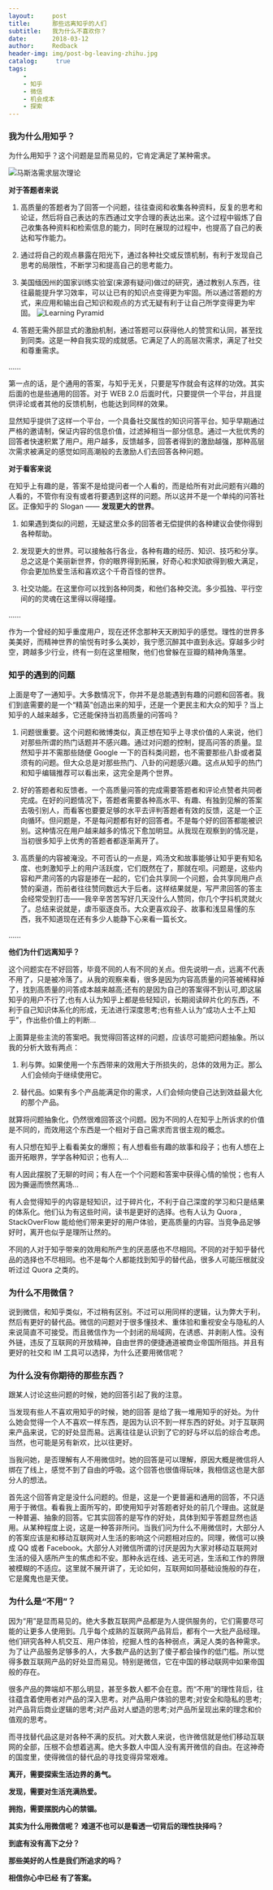 ```yaml
---
layout:     post
title:      那些远离知乎的人们
subtitle:   我为什么不喜欢你？
date:       2018-03-12
author:     Redback
header-img: img/post-bg-leaving-zhihu.jpg
catalog: 	 true
tags:
    - 
    - 知乎
    - 微信
    - 机会成本
    - 探索
---
```


### 我为什么用知乎？

为什么用知乎？这个问题是显而易见的，它肯定满足了某种需求。

![马斯洛需求层次理论](http://upload-images.jianshu.io/upload_images/1090979-7665d478752a05b2.png?imageMogr2/auto-orient/strip%7CimageView2/2/w/1240)

**对于答题者来说**

1. 高质量的答题者为了回答一个问题，往往查阅和收集各种资料，反复的思考和论证，然后将自己表达的东西通过文字合理的表达出来。这个过程中锻炼了自己收集各种资料和检索信息的能力，同时在展现的过程中，也提高了自己的表达和写作能力。

2. 通过将自己的观点暴露在阳光下，通过各种社交或反馈机制，有利于发现自己思考的局限性，不断学习和提高自己的思考能力。

3. 美国缅因州的国家训练实验室(来源有疑问)做过的研究，通过教别人东西，往往最能提升学习效率，可以让已有的知识点变得更为牢固。所以通过答题的方式，来应用和输出自己知识和观点的方式无疑有利于让自己所学变得更为牢固。
![Learning Pyramid ](/img/post-content-learing-pyramid.jpg)

4. 答题无需外部显式的激励机制，通过答题可以获得他人的赞赏和认同，甚至找到同类。这是一种自我实现的成就感。它满足了人的高层次需求，满足了社交和尊重需求。

......

第一点的话，是个通用的答案，与知乎无关，只要是写作就会有这样的功效。其实后面的也是些通用的回答。对于 WEB 2.0 后面时代，只要提供一个平台，并且提供评论或者其他的反馈机制，也能达到同样的效果。 

显然知乎提供了这样一个平台，一个具备社交属性的知识问答平台。知乎早期通过严格的邀请制，保证内容的信息价值，过滤掉相当一部分信息。通过一大批优秀的回答者快速积累了用户。用户越多，反馈越多，回答者得到的激励越强，那种高层次需求被满足的感觉如同高潮般的去激励人们去回答各种问题。

**对于看客来说**

在知乎上有趣的是，答案不是给提问者一个人看的，而是给所有对此问题有兴趣的人看的，不管你有没有或者将要遇到这样的问题。所以这并不是一个单纯的问答社区。正像知乎的 Slogan —— **发现更大的世界**。

1. 如果遇到类似的问题，无疑这里众多的回答者无偿提供的各种建议会使你得到各种帮助。

2. 发现更大的世界。可以接触各行各业，各种有趣的经历、知识、技巧和分享。总之这是个美丽新世界，你的眼界得到拓展，好奇心和求知欲得到极大满足，你会更加热爱生活和喜欢这个千奇百怪的世界。

3. 社交功能。在这里你可以找到各种同类，和他们各种交流。多少孤独、平行空间的的灵魂在这里得以得碰撞。

......

作为一个曾经的知乎重度用户，现在还怀念那种天天刷知乎的感觉。理性的世界多美美好，而精神世界的愉悦有时多么美妙，我宁愿沉醉其中直到永远。穿越多少时空，跨越多少行业，终有一刻在这里相聚，他们也曾躲在豆瓣的精神角落里。

### 知乎的遇到的问题

上面是夸了一通知乎。大多数情况下，你并不是总能遇到有趣的问题和回答者。我们到底需要的是一个“精英”创造出来的知乎，还是一个更民主和大众的知乎？当上知乎的人越来越多，它还能保持当初高质量的问答吗？

1. 问题很重要。这个问题和微博类似，真正想在知乎上寻求价值的人来说，他们对那些所谓的热门话题并不感兴趣。通过对问题的控制，提高问答的质量。显然知乎并不需那些随便 Google 一下的百科类问题，也不需要那些八卦或者莫须有的问题。但大众总是对那些热门、八卦的问题感兴趣。这点从知乎的热门和知乎编辑推荐可以看出来，这完全是两个世界。

2. 好的答题者和反馈者。一个高质量问答的完成需要答题者和评论点赞者共同者完成。在好的问题情况下，答题者需要各种高水平、有趣、有独到见解的答案去吸引别人，而看客也要要足够的水平去评判答题者有效的反馈，这是一个正向循环。但问题是，不是每问题都有好的回答者。不是每个好的回答都能被识别。这种情况在用户越来越多的情况下愈加明显。从我现在观察到的情况是，当初很多知乎上优秀的答题者都逐渐离开了。

3. 高质量的内容被淹没。不可否认的一点是，鸡汤文和故事能够让知乎更有知名度、也刺激知乎上的用户活跃度，它们既然在了，那就在呗。问题是，这些内容和严肃问答的内容是掺在一起的，它们会共享同一个问题，会共享同用户点赞的渠道，而前者往往赞同数远大于后者。这样结果就是，写严肃回答的答主会经常受到打击——我辛辛苦苦写好几天没什么人赞同，你几个字抖机灵就火了。总结来说就是，虐币驱逐良币。大众更喜欢段子、故事和浅显易懂的东西，我不知道现在还有多少人能静下心来看一篇长文。

......

**他们为什们远离知乎？**

这个问题实在不好回答，毕竟不同的人有不同的关点。但先说明一点，远离不代表不用了，只是被冷落了。从我的观察来看，很多是因为内容高质量的问答被稀释掉了，找到高质量的问答成本越来越高;还有的是因为自己的答案得不到认可,即这届知乎的用户不行了;也有人认为知乎上都是些轻知识，长期阅读碎片化的东西，不利于自己知识体系化的形成，无法进行深度思考;也有些人认为“成功人士不上知乎”，作出些价值上的判断...

上面算是些主流的答案吧。我觉得回答这样的问题，应该尽可能把问题抽象。所以我的分析大致有两点：


1. 利与弊。如果使用一个东西带来的效用大于所损失的，总体的效用为正。那么人们会倾向于继续使用它。

2. 替代品。如果有多个产品能满足你的需求，人们会倾向使自己达到效益最大化的那个产品。


就算将问题抽象化，仍然很难回答这个问题。因为不同的人在知乎上所诉求的价值是不同的，而效用这个东西是一个相对于自己需求而言很主观的概念。

有人只想在知乎上看看美女的爆照；有人想看些有趣的故事和段子；也有人想在上面开拓眼界，学学各种知识；也有人...

有人因此摆脱了无聊的时间；有人在一个个问题和答案中获得心情的愉悦；也有人因为撕逼而愤然离场...

有人会觉得知乎的内容是轻知识，过于碎片化，不利于自己深度的学习和只是结果的体系化。他们认为有这些时间，读书是更好的选择。也有人认为 Quora , StackOverFlow 能给他们带来更好的用户体验，更高质量的内容。当竞争品足够好时，离开也似乎是理所让然的。

不同的人对于知乎带来的效用和所产生的厌恶感也不尽相同。不同的对于知乎替代品的选择也不尽相同。也不是每个人都能找到知乎的替代品，很多人可能压根就没听过过 Quora 之类的。



### 为什么不用微信？

 说到微信，和知乎类似，不过稍有区别。不过可以用同样的逻辑，认为弊大于利，然后有更好的替代品。微信的问题对于很多懂技术、重体验和重视安全与隐私的人来说简直不可接受。而且微信作为一个封闭的局域网，在诱惑、并剥削人性。没有外链，违反了互联网的开放精神，自由世界的便捷通道被商业帝国所阻挡。并且有更好的社交和 IM 工具可以选择，为什么还要用微信呢？


### 为什么没有你期待的那些东西？

跟某人讨论这些问题的时候，她的回答引起了我的注意。

当发现有些人不喜欢用知乎的时候，她的回答
是给了我一堆用知乎的好处。为什么她会觉得一个人不喜欢一样东西，是因为认识不到一样东西的好处。对于互联网来产品来说，它的好处显而易。远离往往是认识到了它的好与坏以后的综合考虑。当然，也可能是另有新欢，比以往更好。


当我问她，是否理解有人不用微信时。她的回答是可以理解，原因大概是微信将人绑在了线上，感觉不到了自由的呼吸。这个回答也很值得玩味，我相信这也是大部分人的想法。

首先这个回答肯定是没什么问题的。但是，这是一个更普遍和通用的回答，不只适用于于微信。看看我上面所写的，即使用知乎对答题者好处的前几个理由。这就是一种普遍、抽象的回答。它其实回答的是写作的好处，具体到知乎答题显然也适用。从某种程度上说，这是一种答非所问。当我们问为什么不用微信时，大部分人的答案应该是和移动互联网对人生活的影响这个问题相对应的。同理，微信可以换成 QQ 或者 Facebook。大部分人对微信所谓的讨厌是因为大家对移动互联网对生活的侵入感所产生的焦虑和不安。那种永远在线、逃无可逃，生活和工作的界限被模糊的不适应。这里就不展开讲了，无论如何，互联网如同基础设施般的存在，它是魔鬼也是天使。

### 为什么是“不用”？

因为“用”是显而易见的。绝大多数互联网产品都是为人提供服务的，它们需要尽可能的让更多人使用到。几乎每个成熟的互联网产品背后，都有个一大批产品经理。他们研究各种人机交互、用户体验，挖掘人性的各种弱点，满足人类的各种需求。为了让产品服务足够多的人，大多数产品的达到了傻子都会操作的低门槛。所以觉得多数互联网产品的好处显而易见。特别是微信，它在中国的移动联网中如果帝国般的存在。

很多产品的弊端却不那么明显，甚至多数人都不会在意。而“不用”的理性背后，往往蕴含着使用者对产品的深入思考。对产品用户体验的思考;对安全和隐私的思考;对产品背后商业逻辑的思考;对产品对人塑造的思考;对产品所呈现出来的理念和价值观的思考。

而寻找替代品这是对各种不满的反抗。对大数人来说，也许微信就是他们移动互联网的全部，压根不会想着逃离。绝大多数人中国人没有离开微信的自由。在这神奇的国度里，使得微信的替代品的寻找变得异常艰难。

**离开，需要探索生活边界的勇气。**

**发现，需要对生活充满热爱。**

**拥抱，需要摆脱内心的禁锢。**


**其实为什么用微信呢？ 难道不也可以是看透一切背后的理性抉择吗？**

**到底有没有高下之分？**

**那些美好的人性是我们所追求的吗？**

**相信你心中已经 有了答案。**






